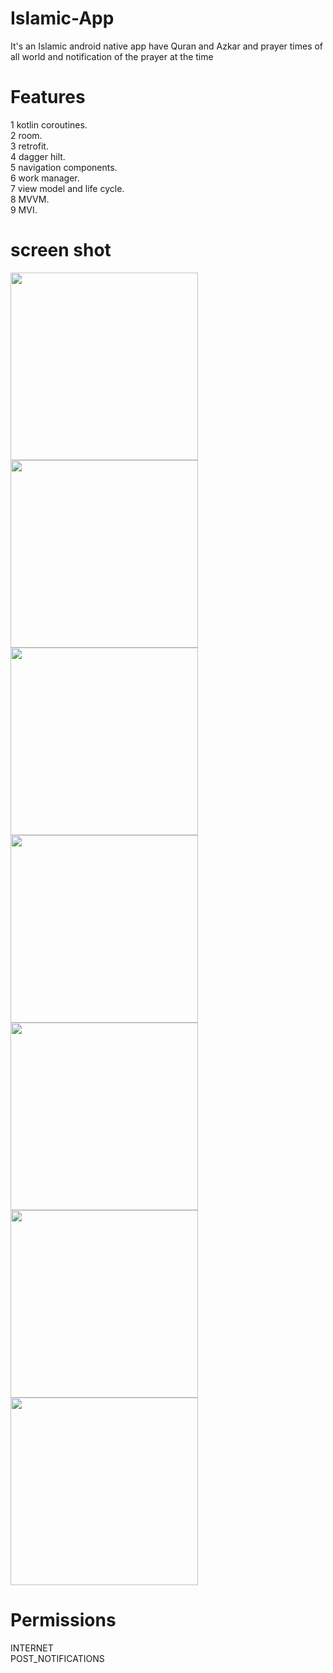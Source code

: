 # Islamic-App
It's an Islamic android native app have Quran and Azkar and prayer times of all world and notification of the prayer at the time  
# Features
1   kotlin coroutines. <br/>
2   room.<br/>
3  retrofit. <br/>
4  dagger hilt. <br/>
5  navigation components.<br/>
6   work manager.<br/>
7  view model and life cycle.<br/>
8  MVVM.<br/>
9  MVI.<br/>
# screen shot 
<img src="https://github.com/Abdo8229/Islamic-App/assets/43483864/55a8ba48-e0db-4139-9aba-86235812e93e" width="300">
<img src="https://github.com/Abdo8229/Islamic-App/assets/43483864/063a47e7-a16b-4ef4-a5d6-c42709b80806" width="300">
<img src="https://github.com/Abdo8229/Islamic-App/assets/43483864/aeb30eef-658b-4571-a52b-c37f3e71f8de" width="300">
<img src="https://github.com/Abdo8229/Islamic-App/assets/43483864/f61bae4c-abea-4e52-a090-44713f77becd" width="300">
<img src="https://github.com/Abdo8229/Islamic-App/assets/43483864/a2c73b96-9e91-4de2-a6b5-d00d5eb00851" width="300">
<img src="https://github.com/Abdo8229/Islamic-App/assets/43483864/c025e86b-ea45-4bce-b326-6a0bdcc87e52" width="300">
<img src="https://github.com/Abdo8229/Islamic-App/assets/43483864/f758af99-3851-4f52-a8a0-7cfda26e8986" width="300">

# Permissions
INTERNET <br/>                                                                                                                                                                      POST_NOTIFICATIONS
